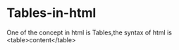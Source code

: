 # Tables-in-html
One of the concept in html is Tables,the syntax of html is &lt;table>content&lt;/table>
